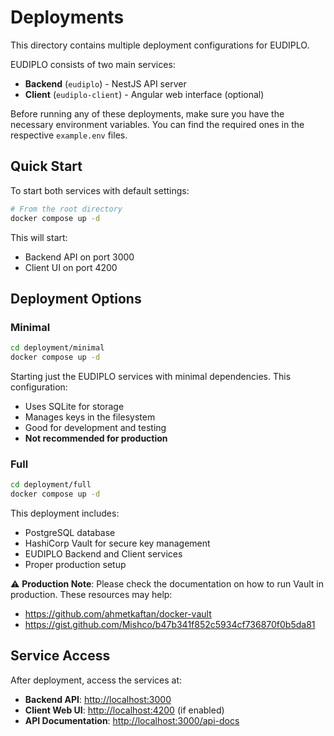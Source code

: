 # Deployments

This directory contains multiple deployment configurations for EUDIPLO.

EUDIPLO consists of two main services:

- **Backend** (`eudiplo`) - NestJS API server
- **Client** (`eudiplo-client`) - Angular web interface (optional)

Before running any of these deployments, make sure you have the necessary environment variables. You can find the required ones in the respective `example.env` files.

## Quick Start

To start both services with default settings:

```bash
# From the root directory
docker compose up -d
```

This will start:

- Backend API on port 3000
- Client UI on port 4200

## Deployment Options

### Minimal

```bash
cd deployment/minimal
docker compose up -d
```

Starting just the EUDIPLO services with minimal dependencies. This configuration:

- Uses SQLite for storage
- Manages keys in the filesystem
- Good for development and testing
- **Not recommended for production**

### Full

```bash
cd deployment/full  
docker compose up -d
```

This deployment includes:

- PostgreSQL database
- HashiCorp Vault for secure key management
- EUDIPLO Backend and Client services
- Proper production setup

⚠️ **Production Note**: Please check the documentation on how to run Vault in production. These resources may help:

- <https://github.com/ahmetkaftan/docker-vault>
- <https://gist.github.com/Mishco/b47b341f852c5934cf736870f0b5da81>

## Service Access

After deployment, access the services at:

- **Backend API**: <http://localhost:3000>
- **Client Web UI**: <http://localhost:4200> (if enabled)
- **API Documentation**: <http://localhost:3000/api-docs>
